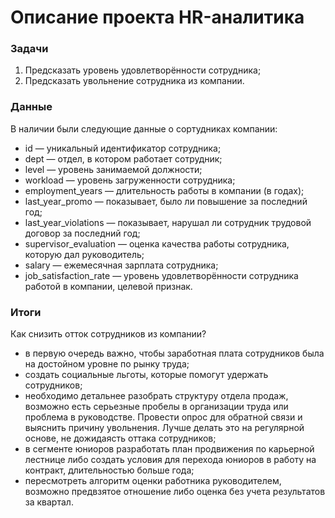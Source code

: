 # Описание проекта HR-аналитика
### Задачи
1. Предсказать уровень удовлетворённости сотрудника;
2. Предсказать увольнение сотрудника из компании.

### Данные
В наличии были следующие данные о сортудниках компании:
- id — уникальный идентификатор сотрудника;
- dept — отдел, в котором работает сотрудник;
- level — уровень занимаемой должности;
- workload — уровень загруженности сотрудника;
- employment_years — длительность работы в компании (в годах);
- last_year_promo — показывает, было ли повышение за последний год;
- last_year_violations — показывает, нарушал ли сотрудник трудовой договор за последний год;
- supervisor_evaluation — оценка качества работы сотрудника, которую дал руководитель;
- salary — ежемесячная зарплата сотрудника;
- job_satisfaction_rate — уровень удовлетворённости сотрудника работой в компании, целевой признак.

### Итоги
Как снизить отток сотрудников из компании?
- в первую очередь важно, чтобы заработная плата сотрудников была на достойном уровне по рынку труда;
- создать социальные льготы, которые помогут удержать сотрудников;
- необходимо детальнее разобрать структуру отдела продаж, возможно есть серьезные пробелы в организации труда или проблема в руководстве. Провести опрос для обратной связи и выяснить причину увольнения. Лучше делать это на регулярной основе, не дожидаясть оттака сотрудников;
- в сегменте юниоров разработать план продвижения по карьерной лестнице либо создать условия для перехода юниоров в работу на контракт, длительностью больше года;
- пересмотреть алгоритм оценки работника руководителем, возможно предвзятое отношение либо оценка без учета результатов за квартал.
